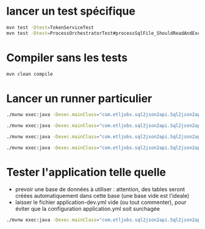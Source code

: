 # lancer un test spécifique

```bash
mvn test -Dtest=TokenServiceTest
mvn test -Dtest=ProcessOrchestratorTest#processSqlFile_ShouldReadAndExecuteSQL
```

# Compiler sans les tests

```bash
mvn clean compile
```

# Lancer un runner particulier

```bash
./mvnw exec:java -Dexec.mainClass="com.etljobs.sql2json2api.Sql2json2apiApplication" -Dspring.profiles.active=api-auth-demo

./mvnw exec:java -Dexec.mainClass="com.etljobs.sql2json2api.Sql2json2apiApplication" -Dspring.profiles.active=sql-file-demo

./mvnw exec:java -Dexec.mainClass="com.etljobs.sql2json2api.Sql2json2apiApplication" -Dspring.profiles.active=dev

./mvnw exec:java -Dexec.mainClass="com.etljobs.sql2json2api.Sql2json2apiApplication" -Dspring.profiles.active=dev --spring.config.additional-location=file:/Users/hachimhassani/projects/etljobs/sql2json2api/usecasesConfig/am/
``` 

# Tester l'application telle quelle

- prevoir une base de données à utiliser : attention, des tables seront créées automatiquement dans cette base (une base vide est l'ideale)
- laisser le fichier application-dev.yml vide (ou tout commenter), pour éviter que la configuration application.yml soit surchagée
  
```bash
./mvnw exec:java -Dexec.mainClass="com.etljobs.sql2json2api.Sql2json2apiApplication" -Dspring.profiles.active=dev
```